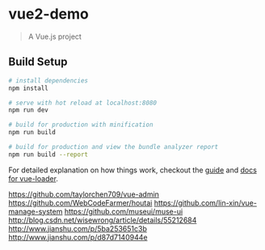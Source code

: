 # vue2-demo

> A Vue.js project

## Build Setup

``` bash
# install dependencies
npm install

# serve with hot reload at localhost:8080
npm run dev

# build for production with minification
npm run build

# build for production and view the bundle analyzer report
npm run build --report
```

For detailed explanation on how things work, checkout the [guide](http://vuejs-templates.github.io/webpack/) and [docs for vue-loader](http://vuejs.github.io/vue-loader).



https://github.com/taylorchen709/vue-admin
https://github.com/WebCodeFarmer/houtai
https://github.com/lin-xin/vue-manage-system
https://github.com/museui/muse-ui
http://blog.csdn.net/wisewrong/article/details/55212684
http://www.jianshu.com/p/5ba253651c3b
http://www.jianshu.com/p/d87d7140944e